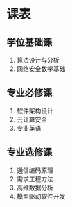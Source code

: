 # 课表

## 学位基础课
1. 算法设计与分析
2. 网络安全数学基础

## 专业必修课
1. 软件架构设计
2. 云计算安全
3. 专业英语

## 专业选修课
1. 通信编码原理
2. 需求工程方法
3. 高维数据分析
4. 模型驱动软件开发 
